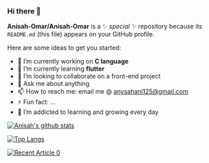 ### Hi there 👋


**Anisah-Omar/Anisah-Omar** is a ✨ _special_ ✨ repository because its `README.md` (this file) appears on your GitHub profile.

Here are some ideas to get you started:

- 🔭 I’m currently working on **C language**
- 🌱 I’m currently learning **flutter**
- 👯 I’m looking to collaborate on a front-end project
- 💬 Ask me about anything
- 📫 How to reach me: email me @ anysahani125@gmail.com
- ⚡ Fun fact: ...
- 🌱 I’m addicted to learning and growing every day


[![Anisah's github stats](https://github-readme-stats.vercel.app/api?username=Anisah-Omar&count_private=true&show_icons=true&theme=radical&hide_rank=false)](https://github.com/anuraghazra/github-readme-stats)


[![Top Langs](https://github-readme-stats.vercel.app/api/top-langs/?username=Anisah-Omar)](https://github.com/Anisah-Omar/github-readme-stats)


<a target="_blank" href="https://github-readme-medium-recent-article.vercel.app/medium/@Anisah-Omar/0"><img src="https://github-readme-medium-recent-article.vercel.app/medium/@Anisah-Omar/0" alt="Recent Article 0">
